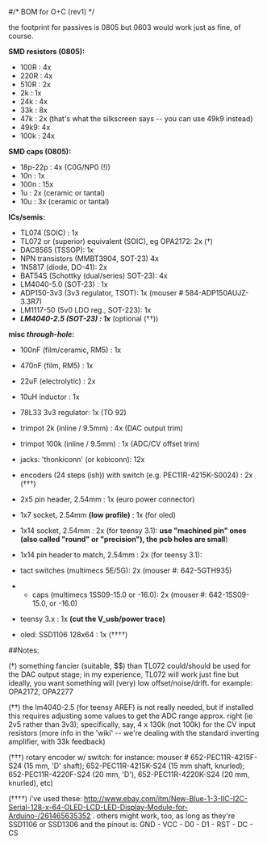 #/* BOM for O+C (rev1) */


the footprint for passives is 0805 but 0603 would work just as fine, of course.

**SMD resistors (0805):**

- 100R :         4x 
- 220R : 		 4x
- 510R :         2x 
- 2k :           1x
- 24k : 		 4x	
- 33k :          8x
- 47k :			 2x (that's what the silkscreen says -- you can use 49k9 instead)
- 49k9:          4x
- 100k :         24x

**SMD caps (0805):**

- 18p-22p   : 4x (C0G/NP0 (!))
- 10n   : 1x
- 100n  : 15x  
- 1u    : 2x (ceramic or tantal)
- 10u   : 3x (ceramic or tantal)

**ICs/semis:**

- TL074 (SOIC) : 1x  
- TL072 or (superior) equivalent (SOIC), eg OPA2172: 2x (†)
- DAC8565 (TSSOP): 1x
- NPN transistors (MMBT3904, SOT-23) 4x
- 1N5817 (diode, DO-41): 2x
- BAT54S (Schottky (dual/series) SOT-23): 4x
- LM4040-5.0 (SOT-23) : 1x
- ADP150-3v3 (3v3 regulator, TSOT): 1x (mouser # 584-ADP150AUJZ-3.3R7)
- LM1117-50 (5v0 LDO reg., SOT-223): 1x
- ***LM4040-2.5 (SOT-23) : 1x*** (optional (††))

**misc *through-hole*:**

- 100nF (film/ceramic, RM5)   : 1x
- 470nF (film, RM5)   : 1x
- 22uF  (electrolytic) : 2x
- 10uH inductor : 1x 
- 78L33 3v3 regulator: 1x (TO 92)

- trimpot 2k   (inline / 9.5mm) : 4x (DAC output trim)
- trimpot 100k (inline / 9.5mm) : 1x (ADC/CV offset trim)

- jacks: 'thonkiconn' (or kobiconn): 12x
- encoders (24 steps (ish)) with switch (e.g. PEC11R-4215K-S0024) : 2x (†††)
- 2x5 pin header, 2.54mm : 1x (euro power connector)
- 1x7 socket, 2.54mm **(low profile)** : 1x (for oled)
- 1x14 socket, 2.54mm : 2x (for teensy 3.1): **use "machined pin" ones (also called "round" or "precision"), the pcb holes are small**)
- 1x14 pin header to match, 2.54mm : 2x (for teensy 3.1): 
- tact switches (multimecs 5E/5G): 2x (mouser #: 642-5GTH935) 
- + caps (multimecs 1SS09-15.0 or -16.0): 2x (mouser #: 642-1SS09-15.0, or -16.0)
- teensy 3.x : 1x **(cut the V_usb/power trace)**
- oled: SSD1106 128x64 : 1x (††††)


##Notes:


(†) something fancier (suitable, $$) than TL072 could/should be used for the DAC output stage; in my experience, TL072 will work just fine but ideally, you want something will (very) low offset/noise/drift. for example: OPA2172, OPA2277 

(††) the lm4040-2.5 (for teensy AREF) is not really needed, but if installed this requires adjusting some values to get the ADC range approx. right (ie 2v5 rather than 3v3); specifically, say, 4 x 130k (not 100k) for the CV input resistors (more info in the 'wiki' -- we're dealing with the standard inverting amplifier, with 33k feedback)

(†††)  rotary encoder w/ switch: for instance: mouser # 652-PEC11R-4215F-S24 (15 mm, 'D' shaft); 652-PEC11R-4215K-S24 (15 mm shaft, knurled); 652-PEC11R-4220F-S24 (20 mm, 'D'), 652-PEC11R-4220K-S24 (20 mm, knurled), etc)

(††††) i've used these: http://www.ebay.com/itm/New-Blue-1-3-IIC-I2C-Serial-128-x-64-OLED-LCD-LED-Display-Module-for-Arduino-/261465635352 . others might work, too, as long as they're SSD1106 or SSD1306 and the pinout is: GND - VCC - D0 - D1 - RST - DC - CS  

